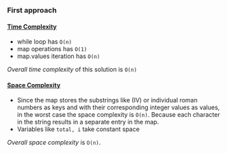 ### First approach

#### <ins>Time Complexity</ins>

* while loop has `O(n)`
* map operations has `O(1)`
* map.values iteration has `O(n)`

*Overall time complexity* of this solution is `O(n)`

#### <ins>Space Complexity</ins>

* Since the map stores the substrings like (IV) or individual roman numbers as keys and with their corresponding integer values as values, in the worst case the space complexity is `O(n)`. Because each character in the string results in a separate entry in the map.
* Variables like `total, i` take constant space

*Overall space complexity* is `O(n)`.